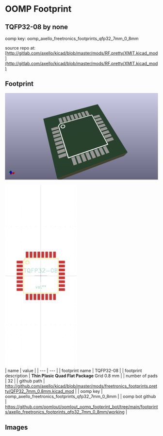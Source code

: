 # OOMP Footprint  
## TQFP32-08  by none  
  
oomp key: oomp_axello_freetronics_footprints_qfp32_7mm_0_8mm  
  
source repo at: [http://gitlab.com/axello/kicad/blob/master/mods/RF.pretty/XMIT.kicad_mod](http://gitlab.com/axello/kicad/blob/master/mods/RF.pretty/XMIT.kicad_mod)  
## Footprint  
  
[![working_kicad_pcb_3d.png](working_kicad_pcb_3d_600.png)](working_kicad_pcb_3d.png)  
  
[![working.png](working_600.png)](working.png)  
| name | value | 
| --- | --- | 
| footprint name | TQFP32-08 | 
| footprint description | <B>Thin Plasic Quad Flat Package</B> Grid 0.8 mm | 
| number of pads | 32 | 
| github path | http://github.com/axello/kicad/blob/master/mods/freetronics_footprints.pretty/QFP32_7mm_0.8mm.kicad_mod | 
| oomp key | oomp_axello_freetronics_footprints_qfp32_7mm_0_8mm | 
| oomp bot github | https://github.com/oomlout/oomlout_oomp_footprint_bot/tree/main/footprints/axello_freetronics_footprints_qfp32_7mm_0_8mm/working | 
## Images  
